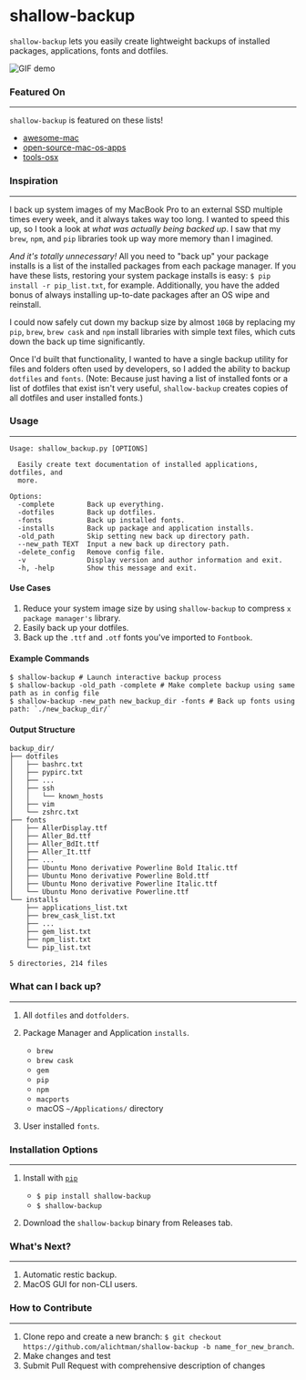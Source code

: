# shallow-backup

`shallow-backup` lets you easily create lightweight backups of installed packages, applications, fonts and dotfiles.

![GIF demo](img/demo_faster.gif)

### Featured On
---

`shallow-backup` is featured on these lists!

* [awesome-mac](https://github.com/jaywcjlove/awesome-mac)
* [open-source-mac-os-apps](https://github.com/serhii-londar/open-source-mac-os-apps)
* [tools-osx](https://github.com/morgant/tools-osx)

### Inspiration
---

I back up system images of my MacBook Pro to an external SSD multiple times every week, and it always takes way too long. I wanted to speed this up, so I took a look at *what was actually being backed up*. I saw that my `brew`, `npm`, and `pip` libraries took up way more memory than I imagined.

*And it's totally unnecessary!* All you need to "back up" your package installs is a list of the installed packages from each package manager. If you have these lists, restoring your system package installs is easy: `$ pip install -r pip_list.txt`, for example. Additionally, you have the added bonus of always installing up-to-date packages after an OS wipe and reinstall.

I could now safely cut down my backup size by almost `10GB` by replacing my `pip`, `brew`, `brew cask` and `npm` install libraries with simple text files, which cuts down the back up time significantly.

Once I'd built that functionality, I wanted to have a single backup utility for files and folders often used by developers, so I added the ability to backup `dotfiles` and `fonts`. (Note: Because just having a list of installed fonts or a list of dotfiles that exist isn't very useful, `shallow-backup` creates copies of all dotfiles and user installed fonts.)

### Usage
---

```
Usage: shallow_backup.py [OPTIONS]

  Easily create text documentation of installed applications, dotfiles, and
  more.

Options:
  -complete        Back up everything.
  -dotfiles        Back up dotfiles.
  -fonts           Back up installed fonts.
  -installs        Back up package and application installs.
  -old_path        Skip setting new back up directory path.
  --new_path TEXT  Input a new back up directory path.
  -delete_config   Remove config file.
  -v               Display version and author information and exit.
  -h, -help        Show this message and exit.
```

#### Use Cases

1. Reduce your system image size by using `shallow-backup` to compress `x package manager's` library.
2. Easily back up your dotfiles.
3. Back up the `.ttf` and `.otf` fonts you've imported to `Fontbook`.

#### Example Commands

```shell
$ shallow-backup # Launch interactive backup process
$ shallow-backup -old_path -complete # Make complete backup using same path as in config file
$ shallow-backup -new_path new_backup_dir -fonts # Back up fonts using path: `./new_backup_dir/`
```

#### Output Structure

```shell
backup_dir/
├── dotfiles
│   ├── bashrc.txt
│   ├── pypirc.txt
│   ├── ...
│   ├── ssh
│   │   └── known_hosts
│   ├── vim
│   └── zshrc.txt
├── fonts
│   ├── AllerDisplay.ttf
│   ├── Aller_Bd.ttf
│   ├── Aller_BdIt.ttf
│   ├── Aller_It.ttf
│   ├── ...
│   ├── Ubuntu Mono derivative Powerline Bold Italic.ttf
│   ├── Ubuntu Mono derivative Powerline Bold.ttf
│   ├── Ubuntu Mono derivative Powerline Italic.ttf
│   └── Ubuntu Mono derivative Powerline.ttf
└── installs
    ├── applications_list.txt
    ├── brew_cask_list.txt
    ├── ...
    ├── gem_list.txt
    ├── npm_list.txt
    └── pip_list.txt

5 directories, 214 files
```

### What can I back up?
---

1. All `dotfiles` and `dotfolders`.

2. Package Manager and Application `installs`.
    * `brew`
    * `brew cask`
    * `gem`
    * `pip`
    * `npm`
    * `macports`
    * macOS `~/Applications/` directory

3. User installed `fonts`.

### Installation Options
---

1. Install with [`pip`](https://pypi.org/project/shallow-backup/)
    + `$ pip install shallow-backup`
    + `$ shallow-backup`

2. Download the `shallow-backup` binary from Releases tab.


### What's Next?
---

1. Automatic restic backup.
2. MacOS GUI for non-CLI users.

### How to Contribute
---

1. Clone repo and create a new branch: `$ git checkout https://github.com/alichtman/shallow-backup -b name_for_new_branch`.
2. Make changes and test
3. Submit Pull Request with comprehensive description of changes
